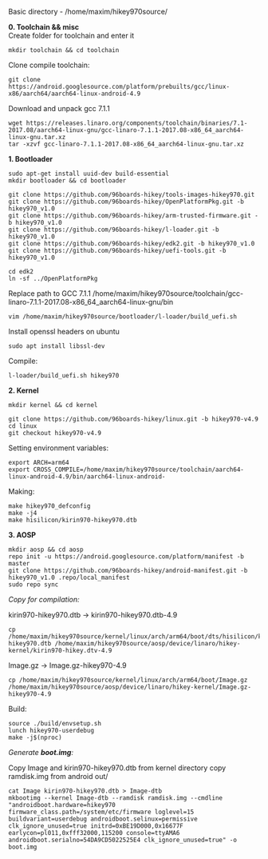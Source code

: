 Basic directory - /home/maxim/hikey970source/

**0. Toolchain && misc**  
Create folder for toolchain and enter it
```
mkdir toolchain && cd toolchain
```
Clone compile toolchain:
```
git clone https://android.googlesource.com/platform/prebuilts/gcc/linux-x86/aarch64/aarch64-linux-android-4.9
```
Download and unpack gcc 7.1.1
```
wget https://releases.linaro.org/components/toolchain/binaries/7.1-2017.08/aarch64-linux-gnu/gcc-linaro-7.1.1-2017.08-x86_64_aarch64-linux-gnu.tar.xz
tar -xzvf gcc-linaro-7.1.1-2017.08-x86_64_aarch64-linux-gnu.tar.xz
```

**1. Bootloader**
```
sudo apt-get install uuid-dev build-essential
mkdir bootloader && cd bootloader
```
```
git clone https://github.com/96boards-hikey/tools-images-hikey970.git
git clone https://github.com/96boards-hikey/OpenPlatformPkg.git -b hikey970_v1.0
git clone https://github.com/96boards-hikey/arm-trusted-firmware.git -b hikey970_v1.0
git clone https://github.com/96boards-hikey/l-loader.git -b hikey970_v1.0
git clone https://github.com/96boards-hikey/edk2.git -b hikey970_v1.0
git clone https://github.com/96boards-hikey/uefi-tools.git -b hikey970_v1.0
```
```
cd edk2
ln -sf ../OpenPlatformPkg
```
Replace path to GCC 7.1.1
/home/maxim/hikey970source/toolchain/gcc-linaro-7.1.1-2017.08-x86_64_aarch64-linux-gnu/bin
```
vim /home/maxim/hikey970source/bootloader/l-loader/build_uefi.sh
```
Install openssl headers on ubuntu
```
sudo apt install libssl-dev
```

Compile:
```
l-loader/build_uefi.sh hikey970
```

**2. Kernel**
```
mkdir kernel && cd kernel
```
```
git clone https://github.com/96boards-hikey/linux.git -b hikey970-v4.9
cd linux
git checkout hikey970-v4.9
```
Setting environment variables:
```text
export ARCH=arm64
export CROSS_COMPILE=/home/maxim/hikey970source/toolchain/aarch64-linux-android-4.9/bin/aarch64-linux-android-
```
Making:
```
make hikey970_defconfig
make -j4
make hisilicon/kirin970-hikey970.dtb
```

**3. AOSP**
```
mkdir aosp && cd aosp
repo init -u https://android.googlesource.com/platform/manifest -b master
git clone https://github.com/96boards-hikey/android-manifest.git -b hikey970_v1.0 .repo/local_manifest
sudo repo sync
```
*Copy for compilation:*

kirin970-hikey970.dtb -> kirin970-hikey970.dtb-4.9
``` 
cp /home/maxim/hikey970source/kernel/linux/arch/arm64/boot/dts/hisilicon/kirin970-hikey970.dtb /home/maxim/hikey970source/aosp/device/linaro/hikey-kernel/kirin970-hikey.dtv-4.9
```
Image.gz -> Image.gz-hikey970-4.9
```
cp /home/maxim/hikey970source/kernel/linux/arch/arm64/boot/Image.gz /home/maxim/hikey970source/aosp/device/linaro/hikey-kernel/Image.gz-hikey970-4.9
```
Build:
```
source ./build/envsetup.sh
lunch hikey970-userdebug
make -j$(nproc)
```
*Generate **boot.img**:*

Copy Image and kirin970-hikey970.dtb from kernel directory
copy ramdisk.img from android out/
```
cat Image kirin970-hikey970.dtb > Image-dtb
mkbootimg --kernel Image-dtb --ramdisk ramdisk.img --cmdline "androidboot.hardware=hikey970 firmware_class.path=/system/etc/firmware loglevel=15 buildvariant=userdebug androidboot.selinux=permissive clk_ignore_unused=true initrd=0xBE19D000,0x16677F earlycon=pl011,0xfff32000,115200 console=ttyAMA6 androidboot.serialno=54DA9CD5022525E4 clk_ignore_unused=true" -o boot.img
```
